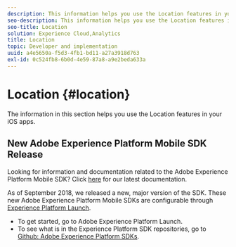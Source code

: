```yaml
---
description: This information helps you use the Location features in your iOS apps.
seo-description: This information helps you use the Location features in your iOS apps.
seo-title: Location
solution: Experience Cloud,Analytics
title: Location
topic: Developer and implementation
uuid: a4e5650a-f5d3-4fb1-bd11-a27a3918d763
exl-id: 0c524fb8-6b0d-4e59-87a8-a9e2beda633a
---
```

# Location {#location}

The information in this section helps you use the Location features in your iOS apps.

## New Adobe Experience Platform Mobile SDK Release

Looking for information and documentation related to the Adobe Experience Platform Mobile SDK? Click [here](https://aep-sdks.gitbook.io/docs/) for our latest documentation.

As of September 2018, we released a new, major version of the SDK. These new Adobe Experience Platform Mobile SDKs are configurable through [Experience Platform Launch](https://www.adobe.com/experience-platform/launch.html).

* To get started, go to Adobe Experience Platform Launch.
* To see what is in the Experience Platform SDK repositories, go to [Github: Adobe Experience Platform SDKs](https://github.com/Adobe-Marketing-Cloud/acp-sdks).
